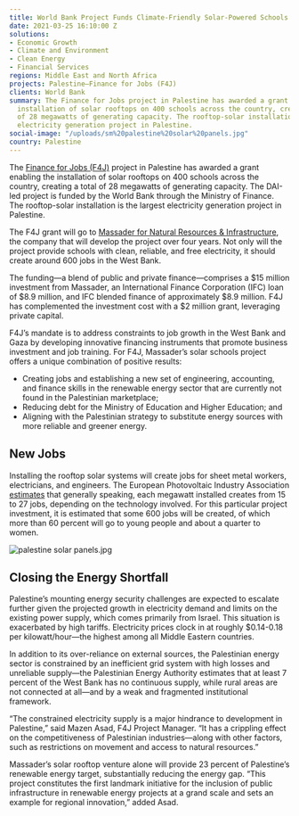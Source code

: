 ```yaml
---
title: World Bank Project Funds Climate-Friendly Solar-Powered Schools in Palestine
date: 2021-03-25 16:10:00 Z
solutions:
- Economic Growth
- Climate and Environment
- Clean Energy
- Financial Services
regions: Middle East and North Africa
projects: Palestine—Finance for Jobs (F4J)
clients: World Bank
summary: The Finance for Jobs project in Palestine has awarded a grant enabling the
  installation of solar rooftops on 400 schools across the country, creating a total
  of 28 megawatts of generating capacity. The rooftop-solar installation is the largest
  electricity generation project in Palestine.
social-image: "/uploads/sm%20palestine%20solar%20panels.jpg"
country: Palestine
---
```


The [Finance for Jobs (F4J)](https://www.dai.com/our-work/projects/palestine-finance-for-jobs-f4j) project in Palestine has awarded a grant enabling the installation of solar rooftops on 400 schools across the country, creating a total of 28 megawatts of generating capacity. The DAI-led project is funded by the World Bank through the Ministry of Finance. The rooftop-solar installation is the largest electricity generation project in Palestine.

The F4J grant will go to [Massader for Natural Resources & Infrastructure](https://www.linkedin.com/company/massaderfor-natural-resources-infrastructure-development/about/), the company that will develop the project over four years. Not only will the project provide schools with clean, reliable, and free electricity, it should create around 600 jobs in the West Bank.

The funding—a blend of public and private finance—comprises a $15 million investment from Massader, an International Finance Corporation (IFC) loan of $8.9 million, and IFC blended finance of approximately $8.9 million. F4J has complemented the investment cost with a $2 million grant, leveraging private capital. 

F4J’s mandate is to address constraints to job growth in the West Bank and Gaza by developing innovative financing instruments that promote business investment and job training. For F4J, Massader’s solar schools project offers a unique combination of positive results:

* Creating jobs and establishing a new set of engineering, accounting, and finance skills in the renewable energy sector that are currently not found in the Palestinian marketplace;
* Reducing debt for the Ministry of Education and Higher Education; and 
* Aligning with the Palestinian strategy to substitute energy sources with more reliable and greener energy.

## New Jobs

Installing the rooftop solar systems will create jobs for sheet metal workers, electricians, and engineers. The European Photovoltaic Industry Association [estimates](https://www.solarpowereurope.org/new-studies-reveal-solars-tremendous-job-creation-potential/) that generally speaking, each megawatt installed creates from 15 to 27 jobs, depending on the technology involved. For this particular project investment, it is estimated that some 600 jobs will be created, of which more than 60 percent will go to young people and about a quarter to women.

![palestine solar panels.jpg](/uploads/palestine%20solar%20panels.jpg)

## Closing the Energy Shortfall

Palestine’s mounting energy security challenges are expected to escalate further given the projected growth in electricity demand and limits on the existing power supply, which comes primarily from Israel. This situation is exacerbated by high tariffs. Electricity prices clock in at roughly $0.14-0.18 per kilowatt/hour—the highest among all Middle Eastern countries. 

In addition to its over-reliance on external sources, the Palestinian energy sector is constrained by an inefficient grid system with high losses and unreliable supply—the Palestinian Energy Authority estimates that at least 7 percent of the West Bank has no continuous supply, while rural areas are not connected at all—and by a weak and fragmented institutional framework. 

“The constrained electricity supply is a major hindrance to development in Palestine,” said Mazen Asad, F4J Project Manager. “It has a crippling effect on the competitiveness of Palestinian industries—along with other factors, such as restrictions on movement and access to natural resources.” 

Massader’s solar rooftop venture alone will provide 23 percent of Palestine’s renewable energy target, substantially reducing the energy gap. “This project constitutes the first landmark initiative for the inclusion of public infrastructure in renewable energy projects at a grand scale and sets an example for regional innovation,” added Asad.